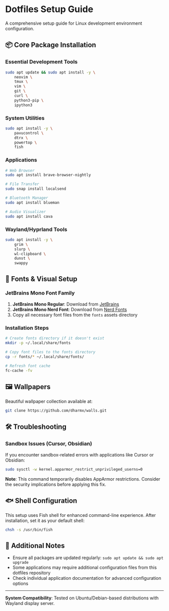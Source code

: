 # Dotfiles Setup Guide

A comprehensive setup guide for Linux development environment configuration.

## 📦 Core Package Installation

### Essential Development Tools
```bash
sudo apt update && sudo apt install -y \
    neovim \
    tmux \
    vim \
    git \
    curl \
    python3-pip \
    ipython3
```

### System Utilities
```bash
sudo apt install -y \
    pavucontrol \
    dtrx \
    powertop \
    fish
```

### Applications
```bash
# Web Browser
sudo apt install brave-browser-nightly

# File Transfer
sudo snap install localsend

# Bluetooth Manager
sudo apt install blueman

# Audio Visualizer
sudo apt install cava
```

### Wayland/Hyprland Tools
```bash
sudo apt install -y \
    grim \
    slurp \
    wl-clipboard \
    dunst \
    swappy
```

## 🎨 Fonts & Visual Setup

### JetBrains Mono Font Family
1. **JetBrains Mono Regular**: Download from [JetBrains](https://www.jetbrains.com/lp/mono/)
2. **JetBrains Mono Nerd Font**: Download from [Nerd Fonts](https://www.nerdfonts.com/font-downloads)
3. Copy all necessary font files from the `fonts` assets directory

### Installation Steps
```bash
# Create fonts directory if it doesn't exist
mkdir -p ~/.local/share/fonts

# Copy font files to the fonts directory
cp -r fonts/* ~/.local/share/fonts/

# Refresh font cache
fc-cache -fv
```

## 🖼️ Wallpapers

Beautiful wallpaper collection available at:
```bash
git clone https://github.com/dharmx/walls.git
```

## 🛠️ Troubleshooting

### Sandbox Issues (Cursor, Obsidian)
If you encounter sandbox-related errors with applications like Cursor or Obsidian:

```bash
sudo sysctl -w kernel.apparmor_restrict_unprivileged_userns=0
```

**Note**: This command temporarily disables AppArmor restrictions. Consider the security implications before applying this fix.

## 🐟 Shell Configuration

This setup uses Fish shell for enhanced command-line experience. After installation, set it as your default shell:

```bash
chsh -s /usr/bin/fish
```

## 📝 Additional Notes

- Ensure all packages are updated regularly: `sudo apt update && sudo apt upgrade`
- Some applications may require additional configuration files from this dotfiles repository
- Check individual application documentation for advanced configuration options

---

**System Compatibility**: Tested on Ubuntu/Debian-based distributions with Wayland display server.
